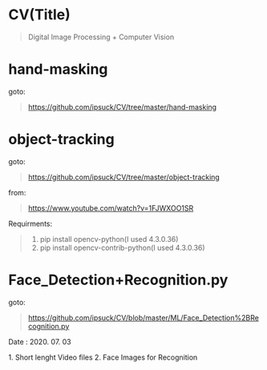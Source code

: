 # CV(Title)
> Digital Image Processing + Computer Vision



# hand-masking
goto:
> https://github.com/ipsuck/CV/tree/master/hand-masking




# object-tracking
goto:
> https://github.com/ipsuck/CV/tree/master/object-tracking

from: 
> https://www.youtube.com/watch?v=1FJWXOO1SR

Requirments:
> 1. pip install opencv-python(I used 4.3.0.36)
> 2. pip install opencv-contrib-python(I used 4.3.0.36)

# Face_Detection+Recognition.py
goto:
> https://github.com/ipsuck/CV/blob/master/ML/Face_Detection%2BRecognition.py


Date : 2020. 07. 03


<Usage>
1. Short lenght Video files
2. Face Images for Recognition

